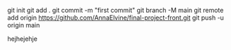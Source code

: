 git init
git add .
git commit -m "first commit"
git branch -M main
git remote add origin https://github.com/AnnaElvine/final-project-front.git
git push -u origin main

hejhejehje
